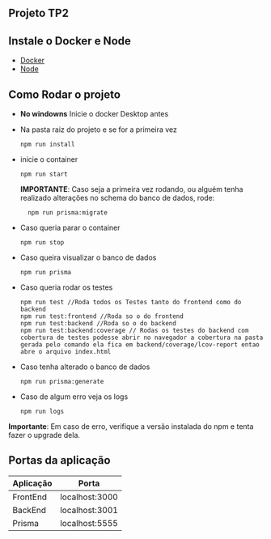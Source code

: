 ## Projeto TP2

## Instale o Docker e Node

- [Docker](https://www.docker.com/)
- [Node](https://nodejs.org/pt)

## Como Rodar o projeto

- **No windowns** Inicie o docker Desktop antes
- Na pasta raiz do projeto e se for a primeira vez

  ```
  npm run install
  ```

- inicie o container
  ```
  npm run start
  ```
  **IMPORTANTE**: Caso seja a primeira vez rodando, ou alguém tenha realizado alterações no schema do banco de dados, rode:
  ```
    npm run prisma:migrate
  ```
- Caso queria parar o container
  ```
  npm run stop
  ```
- Caso queira visualizar o banco de dados
  ```
  npm run prisma
  ```
- Caso queria rodar os testes
  ```
  npm run test //Roda todos os Testes tanto do frontend como do backend
  npm run test:frontend //Roda so o do frontend
  npm run test:backend //Roda so o do backend
  npm run test:backend:coverage // Rodas os testes do backend com cobertura de testes podesse abrir no navegador a cobertura na pasta gerada pelo comando ela fica em backend/coverage/lcov-report entao abre o arquivo index.html
  ```
- Caso tenha alterado o banco de dados
  ```
  npm run prisma:generate
  ```
- Caso de algum erro veja os logs
  ```
  npm run logs
  ```

**Importante**: Em caso de erro, verifique a versão instalada do npm e tenta fazer o upgrade dela.

## Portas da aplicação

| Aplicação |     Porta      |
| --------- | :------------: |
| FrontEnd  | localhost:3000 |
| BackEnd   | localhost:3001 |
| Prisma    | localhost:5555 |
